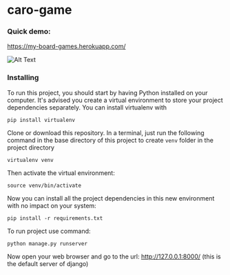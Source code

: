 # caro-game
### Quick demo:
https://my-board-games.herokuapp.com/

![Alt Text](https://media.giphy.com/media/PNvtZVOOsNR3hJR1Yv/giphy.gif) 

### Installing

To run this project, you should start by having Python installed on your computer. 
It's advised you create a virtual environment to store your project dependencies separately. You can install virtualenv with

```
pip install virtualenv
```

Clone or download this repository. In a terminal, just run the following command in the base directory of this project to create `venv` folder in the project directory

```
virtualenv venv
```

Then activate the virtual environment:

```
source venv/bin/activate
```
Now you can install all the project dependencies in this new environment with no impact on your system:

```
pip install -r requirements.txt
```
To run project use command:
```
python manage.py runserver
```
Now open your web browser and go to the url: http://127.0.0.1:8000/ (this is the default server of django)
